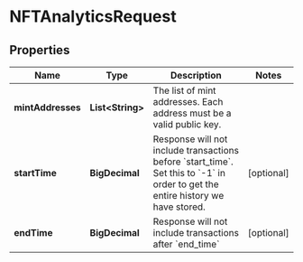 

# NFTAnalyticsRequest


## Properties

Name | Type | Description | Notes
------------ | ------------- | ------------- | -------------
**mintAddresses** | **List&lt;String&gt;** | The list of mint addresses. Each address must be a valid public key. | 
**startTime** | **BigDecimal** | Response will not include transactions before &#x60;start_time&#x60;. Set this to &#x60;-1&#x60; in order to get the entire history we have stored.  |  [optional]
**endTime** | **BigDecimal** | Response will not include transactions after &#x60;end_time&#x60;   |  [optional]



